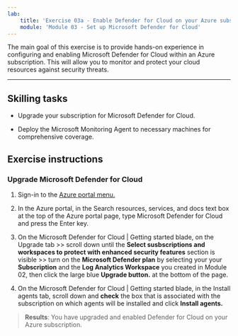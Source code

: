 ```yaml
---
lab:
    title: 'Exercise 03a - Enable Defender for Cloud on your Azure subscription'
    module: 'Module 03 - Set up Microsoft Defender for Cloud'
---
```


The main goal of this exercise is to provide hands-on experience in configuring and enabling Microsoft Defender for Cloud within an Azure subscription. This will allow you to monitor and protect your cloud resources against security threats. 

---

## Skilling tasks

- Upgrade your subscription for Microsoft Defender for Cloud.
  
- Deploy the Microsoft Monitoring Agent to necessary machines for comprehensive coverage.

## Exercise instructions

### Upgrade Microsoft Defender for Cloud

1. Sign-in to the [Azure portal menu.](https://portal.azure.com/)

2. In the Azure portal, in the Search resources, services, and docs text box at the top of the Azure portal page, type Microsoft Defender for Cloud and press the Enter key.

3. On the Microsoft Defender for Cloud | Getting started blade, on the Upgrade tab >> scroll down until the **Select susbscriptions and workspaces to protect with enhanced security features** section is visible >> turn on the **Microsoft Defender plan** by selecting your your **Subscription** and the **Log Analytics Workspace** you created in Module 02, then click the large blue **Upgrade button.** at the bottom of the page.

4. On the Microsoft Defender for Cloud | Getting started blade, in the Install agents tab, scroll down and **check** the box that is associated with the subscription on which agents will be installed and click **Install agents.**

> **Results**: You have upgraded and enabled Defender for Cloud on your Azure subscription.
